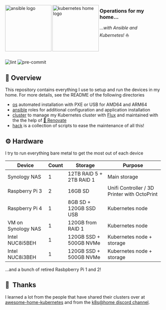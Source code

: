 <p align="left">
   <img src="https://i.imgur.com/4l9bHvG.png" alt="ansible logo" width="150" align="left" />
   <img src="https://i.imgur.com/EXNTJnA.png" alt="kubernetes home logo" width="150" align="left" />
</p>

### Operations for my home...
_...with Ansible and Kubernetes!_ :sailboat:
<br/><br/><br/><br/>

![lint](https://github.com/Diaoul/home-operations/workflows/lint/badge.svg)
![pre-commit](https://github.com/Diaoul/home-operations/workflows/pre-commit/badge.svg)

## :closed_book: Overview
This repository contains everything I use to setup and run the devices in my home. For more
details, see the README of the following directories
* [os](os/) automated installation with PXE or USB for AMD64 and ARM64
* [ansible](ansible/) roles for additional configuration and application installation
* [cluster](cluster/) to manage my Kubernetes cluster with [Flux](https://fluxcd.io/)
   and maintained with the the help of
   [:robot: Renovate](https://github.com/renovatebot/renovate)
* [hack](hack/) is a collection of scripts to ease the maintenance of all this!

## :gear: Hardware
I try to run everything bare metal to get the most out of each device

| Device                  | Count | Storage                  | Purpose                                      |
|-------------------------|-------|--------------------------|----------------------------------------------|
| Synology NAS            | 1     | 12TB RAID 5 + 2TB RAID 1 | Main storage                                 |
| Raspberry Pi 3          | 2     | 16GB SD                  | Unifi Controller / 3D Printer with OctoPrint |
| Raspberry Pi 4          | 1     | 8GB SD + 120GB SSD USB   | Kubernetes node                              |
| VM on Synology NAS      | 1     | 120GB from RAID 1        | Kubernetes node                              |
| Intel NUC8i5BEH         | 1     | 120GB SSD + 500GB NVMe   | Kubernetes node + storage                    |
| Intel NUC8i3BEH         | 1     | 120GB SSD + 500GB NVMe   | Kubernetes node + storage                    |

...and a bunch of retired Rasbpberry Pi 1 and 2!

## :handshake:&nbsp; Thanks
I learned a lot from the people that have shared their clusters over at
[awesome-home-kubernetes](https://github.com/k8s-at-home/awesome-home-kubernetes)
and from the [k8s@home discord channel](https://discord.gg/DNCynrJ).
